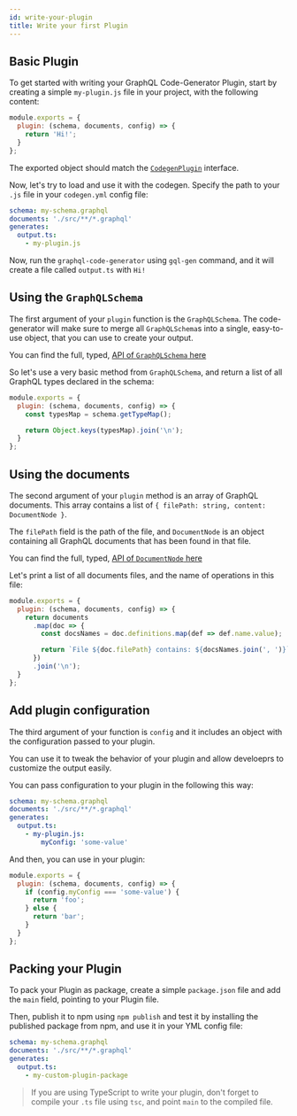 ```yaml
---
id: write-your-plugin
title: Write your first Plugin
---
```


## Basic Plugin

To get started with writing your GraphQL Code-Generator Plugin, start by creating a simple `my-plugin.js` file in your project, with the following content:

```js
module.exports = {
  plugin: (schema, documents, config) => {
    return 'Hi!';
  }
};
```

The exported object should match the [`CodegenPlugin`](https://github.com/dotansimha/graphql-code-generator/blob/master/packages/graphql-codegen-core/src/yml-config-types.ts#L68-L72) interface.

Now, let's try to load and use it with the codegen. Specify the path to your `.js` file in your `codegen.yml` config file:

```yml
schema: my-schema.graphql
documents: './src/**/*.graphql'
generates:
  output.ts:
    - my-plugin.js
```

Now, run the `graphql-code-generator` using `gql-gen` command, and it will create a file called `output.ts` with `Hi!`

## Using the `GraphQLSchema`

The first argument of your `plugin` function is the `GraphQLSchema`. The code-generator will make sure to merge all `GraphQLSchema`s into a single, easy-to-use object, that you can use to create your output.

You can find the full, typed, [API of `GraphQLSchema` here](https://github.com/DefinitelyTyped/DefinitelyTyped/blob/master/types/graphql/type/schema.d.ts#L38)

So let's use a very basic method from `GraphQLSchema`, and return a list of all GraphQL types declared in the schema:

```js
module.exports = {
  plugin: (schema, documents, config) => {
    const typesMap = schema.getTypeMap();

    return Object.keys(typesMap).join('\n');
  }
};
```

## Using the documents

The second argument of your `plugin` method is an array of GraphQL documents. This array contains a list of `{ filePath: string, content: DocumentNode }`.

The `filePath` field is the path of the file, and `DocumentNode` is an object containing all GraphQL documents that has been found in that file.

You can find the full, typed, [API of `DocumentNode` here](https://github.com/DefinitelyTyped/DefinitelyTyped/blob/master/types/graphql/language/ast.d.ts#L186-L190)

Let's print a list of all documents files, and the name of operations in this file:

```js
module.exports = {
  plugin: (schema, documents, config) => {
    return documents
      .map(doc => {
        const docsNames = doc.definitions.map(def => def.name.value);

        return `File ${doc.filePath} contains: ${docsNames.join(', ')}`;
      })
      .join('\n');
  }
};
```

## Add plugin configuration

The third argument of your function is `config` and it includes an object with the configuration passed to your plugin.

You can use it to tweak the behavior of your plugin and allow develoeprs to customize the output easily.

You can pass configuration to your plugin in the following this way:

```yml
schema: my-schema.graphql
documents: './src/**/*.graphql'
generates:
  output.ts:
    - my-plugin.js:
        myConfig: 'some-value'
```

And then, you can use in your plugin:

```js
module.exports = {
  plugin: (schema, documents, config) => {
    if (config.myConfig === 'some-value') {
      return 'foo';
    } else {
      return 'bar';
    }
  }
};
```

## Packing your Plugin

To pack your Plugin as package, create a simple `package.json` file and add the `main` field, pointing to your Plugin file.

Then, publish it to npm using `npm publish` and test it by installing the published package from npm, and use it in your YML config file:

```yml
schema: my-schema.graphql
documents: './src/**/*.graphql'
generates:
  output.ts:
    - my-custom-plugin-package
```

> If you are using TypeScript to write your plugin, don't forget to compile your `.ts` file using `tsc`, and point `main` to the compiled file.
